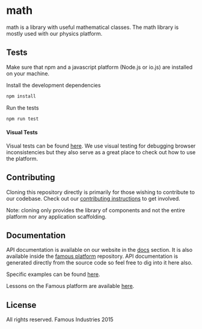 math
=================

math is a library with useful mathematical classes.  The math library is mostly used with our physics platform.

## Tests

Make sure that npm and a javascript platform (Node.js or io.js) are installed on your machine.

Install the development dependencies

```sh
npm install
```

Run the tests

```sh
npm run test
```

#### Visual Tests

Visual tests can be found [here](http://github.com/Famous/visual-tests).  We use visual testing for debugging browser inconsistencies but they also serve as a great place to check out how to use the platform.

## Contributing

Cloning this repository directly is primarily for those wishing to contribute to our codebase. Check out our [contributing instructions](https://github.com/Famous/famous/blob/master/CONTRIBUTING.md) to get involved. 
    
Note: cloning only provides the library of components and not the entire platform nor any application scaffolding.
  
## Documentation

API documentation is available on our website in the [docs](https://famo.us/docs) section.  It is also available inside the [famous platform](https://github.com/famous/famous) repository.  API documentation is generated directly from the source code so feel free to dig into it here also.

Specific examples can be found [here](https://github.com/famous/examples).

Lessons on the Famous platform are available [here](https://famo.us/university).

## License

All rights reserved. Famous Industries 2015

